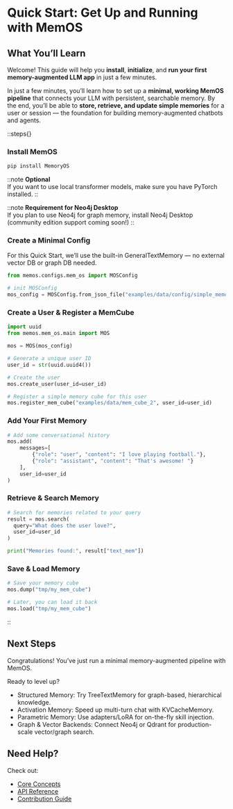# Quick Start: Get Up and Running with MemOS

## What You’ll Learn
Welcome! This guide will help you **install**, **initialize**, and **run your first memory-augmented LLM app** in just a few minutes.

In just a few minutes, you’ll learn how to set up a **minimal, working MemOS pipeline** that connects your LLM with persistent, searchable memory.
By the end, you’ll be able to **store, retrieve, and update simple memories** for a user or session — the foundation for building memory-augmented chatbots and agents.


::steps{}

### Install MemOS

```bash
pip install MemoryOS
```

::note
**Optional**<br>If you want to use local transformer models, make sure you have PyTorch installed.
::

::note
**Requirement for Neo4j Desktop**<br>If you plan to use Neo4j for graph memory, install Neo4j Desktop (community edition support coming soon!)
::

### Create a Minimal Config

For this Quick Start, we’ll use the built-in GeneralTextMemory — no external vector DB or graph DB needed.
```python
from memos.configs.mem_os import MOSConfig

# init MOSConfig
mos_config = MOSConfig.from_json_file("examples/data/config/simple_memos_config.json")
```

### Create a User & Register a MemCube

```python
import uuid
from memos.mem_os.main import MOS

mos = MOS(mos_config)

# Generate a unique user ID
user_id = str(uuid.uuid4())

# Create the user
mos.create_user(user_id=user_id)

# Register a simple memory cube for this user
mos.register_mem_cube("examples/data/mem_cube_2", user_id=user_id)
```

### Add Your First Memory

```python
# Add some conversational history
mos.add(
    messages=[
        {"role": "user", "content": "I love playing football."},
        {"role": "assistant", "content": "That's awesome! "}
    ],
    user_id=user_id
)
```


### Retrieve & Search Memory

```python
# Search for memories related to your query
result = mos.search(
  query="What does the user love?",
  user_id=user_id
)

print("Memories found:", result["text_mem"])
```

### Save & Load Memory

```python
# Save your memory cube
mos.dump("tmp/my_mem_cube")

# Later, you can load it back
mos.load("tmp/my_mem_cube")
```

::

## Next Steps

Congratulations! You’ve just run a minimal memory-augmented pipeline with MemOS.

Ready to level up?
- Structured Memory: Try TreeTextMemory for graph-based, hierarchical
knowledge.
- Activation Memory: Speed up multi-turn chat with KVCacheMemory.
- Parametric Memory: Use adapters/LoRA for on-the-fly skill injection.
- Graph & Vector Backends: Connect Neo4j or Qdrant for production-scale
  vector/graph search.


## Need Help?
Check out:
- [Core Concepts](/docs/home/core_concepts)
- [API Reference](/docs/api/info)
- [Contribution Guide](/docs/contribution/overview)
